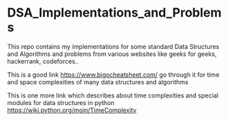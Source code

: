 # DSA_Implementations_and_Problems
This repo contains my implementations for some standard Data Structures and Algorithms and problems from various websites like geeks for geeks, hackerrank, codeforces..

This is a good link
https://www.bigocheatsheet.com/
go through it for time and space complexities of many data structures and algorithms

This is one more link which describes about time complexities and special modules for data structures in python
https://wiki.python.org/moin/TimeComplexity
